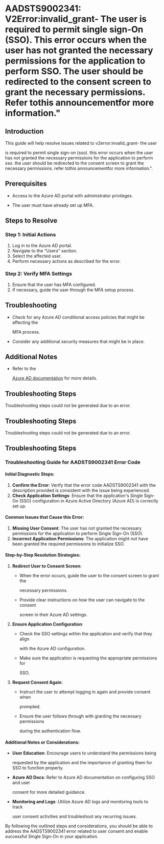 
# AADSTS9002341: V2Error:invalid\_grant- The user is required to permit single sign-On (SSO). This error occurs when the user has not granted the necessary permissions for the application to perform SSO. The user should be redirected to the consent screen to grant the necessary permissions. Refer tothis announcementfor more information."


## Introduction

This guide will help resolve issues related to v2error:invalid\_grant- the user

is required to permit single sign-on (sso). this error occurs when the user has
not granted the necessary permissions for the application to perform sso. the
user should be redirected to the consent screen to grant the necessary
permissions. refer tothis announcementfor more information.".


## Prerequisites


* Access to the Azure AD portal with administrator privileges.

* The user must have already set up MFA.


## Steps to Resolve


### Step 1: Initial Actions

1. Log in to the Azure AD portal.
2. Navigate to the "Users" section.
3. Select the affected user.
4. Perform necessary actions as described for the error.


### Step 2: Verify MFA Settings

1. Ensure that the user has MFA configured.
2. If necessary, guide the user through the MFA setup process.


## Troubleshooting


* Check for any Azure AD conditional access policies that might be affecting the

  MFA process.

* Consider any additional security measures that might be in place.


## Additional Notes


* Refer to the

  [Azure AD 
documentation](https://learn.microsoft.com/en-us/azure/active-directory/)
  for more details.


## Troubleshooting Steps

Troubleshooting steps could not be generated due to an error.


## Troubleshooting Steps

Troubleshooting steps could not be generated due to an error.


## Troubleshooting Steps


### Troubleshooting Guide for AADSTS9002341 Error Code


#### Initial Diagnostic Steps:

1. **Confirm the Error**: Verify that the error code AADSTS9002341 with the
   description provided is consistent with the issue being experienced.
2. **Check Application Settings**: Ensure that the application's Single Sign-On
   (SSO) configuration in Azure Active Directory (Azure AD) is correctly set up.


#### Common Issues that Cause this Error:

1. **Missing User Consent**: The user has not granted the necessary permissions
   for the application to perform Single Sign-On (SSO).
2. **Incorrect Application Permissions**: The application might not have been
   granted the required permissions to initialize SSO.


#### Step-by-Step Resolution Strategies:

1. **Redirect User to Consent Screen**:

   * When the error occurs, guide the user to the consent screen to grant the

     necessary permissions.
   * Provide clear instructions on how the user can navigate to the consent

     screen in their Azure AD settings.

2. **Ensure Application Configuration**:

   * Check the SSO settings within the application and verify that they align

     with the Azure AD configuration.
   * Make sure the application is requesting the appropriate permissions for

     SSO.

3. **Request Consent Again**:
   * Instruct the user to attempt logging in again and provide consent when

     prompted.
   * Ensure the user follows through with granting the necessary permissions

     during the authentication flow.


#### Additional Notes or Considerations:


* **User Education**: Encourage users to understand the permissions being

  requested by the application and the importance of granting them for SSO to
  function properly.

* **Azure AD Docs**: Refer to Azure AD documentation on configuring SSO and user

  consent for more detailed guidance.

* **Monitoring and Logs**: Utilize Azure AD logs and monitoring tools to track

  user consent activities and troubleshoot any recurring issues.

By following the outlined steps and considerations, you should be able to
address the AADSTS9002341 error related to user consent and enable successful
Single Sign-On in your application.